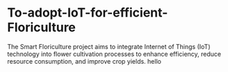 # To-adopt-IoT-for-efficient-Floriculture
The Smart Floriculture project aims to integrate Internet of Things (IoT) technology into flower cultivation processes to enhance efficiency, reduce resource consumption, and improve crop yields.
hello
